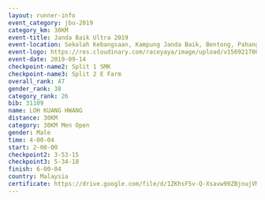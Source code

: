 ```yaml
---
layout: runner-info 
event_category: jbu-2019 
category_km: 30KM 
event-title: Janda Baik Ultra 2019  
event-location: Sekolah Kebangsaan, Kampung Janda Baik, Bentong, Pahang, Malaysia 
event-logo: https://res.cloudinary.com/raceyaya/image/upload/v1569217009/logo/janda-baik_vch1pc.jpg 
event-date: 2019-09-14 
checkpoint-name2: Split 1 SMK 
checkpoint-name3: Split 2 E Farm 
overall_rank: 47
gender_rank: 38
category_rank: 26
bib: 31109
name: LOH KUANG HWANG
distance: 30KM
category: 30KM Men Open
gender: Male
time: 4-00-04
start: 2-00-00
checkpoint2: 3-53-15
checkpoint3: 5-34-18
finish: 6-00-04
country: Malaysia
certificate: https://drive.google.com/file/d/1ZKhsF5v-Q-Xsavw99ZBjnujVM2MogCsE/view?usp=sharing
---
```

